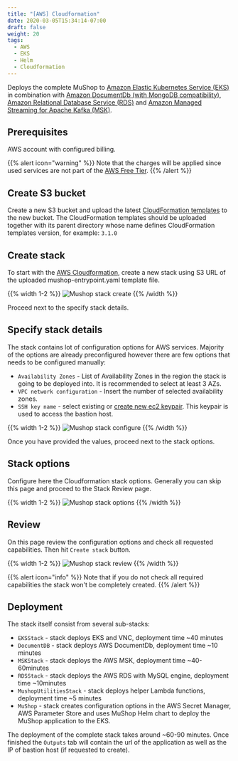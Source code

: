 ```yaml
---
title: "[AWS] Cloudformation"
date: 2020-03-05T15:34:14-07:00
draft: false
weight: 20
tags:
  - AWS
  - EKS
  - Helm
  - Cloudformation
---
```


Deploys the complete MuShop to [Amazon Elastic Kubernetes Service (EKS)](https://aws.amazon.com/eks/) in combination with [Amazon DocumentDb (with MongoDB compatibility)](https://aws.amazon.com/documentdb/), [Amazon Relational Database Service (RDS)](https://aws.amazon.com/rds/) and [Amazon Managed Streaming for Apache Kafka (MSK)](https://aws.amazon.com/msk/).

## Prerequisites

AWS account with configured billing. 

{{% alert icon="warning" %}}
Note that the charges will be applied since used services are not part of the [AWS Free Tier](https://aws.amazon.com/free/?all-free-tier.sort-by=item.additionalFields.SortRank&all-free-tier.sort-order=asc&awsf.Free%20Tier%20Types=*all&awsf.Free%20Tier%20Categories=*all). 
{{% /alert %}}

## Create S3 bucket
Create a new S3 bucket and upload the latest [CloudFormation templates](https://github.com/oracle-quickstart/oci-micronaut/releases/latest/download/mushop-aws-latest.zip) to the new bucket.
The CloudFormation templates should be uploaded together with its parent directory whose name defines CloudFormation templates version, for example: `3.1.0`

## Create stack
To start with the [AWS Cloudformation](https://aws.amazon.com/cloudformation/), create a new stack using S3 URL of the uploaded mushop-entrypoint.yaml template file. 
</br>

{{% width 1-2 %}}
![Mushop stack create](../images/aws/aws-stack-create.png)
{{% /width %}}

Proceed next to the specify stack details.

## Specify stack details

The stack contains lot of configuration options for AWS services. Majority of the options are already preconfigured however there are few options that needs to be configured manually:

- `Availability Zones` - List of Availability Zones in the region the stack is going to be deployed into. It is recommended to select at least 3 AZs.
- `VPC network configuration` - Insert the number of selected availability zones.
- `SSH key name` - select existing or [create new ec2 keypair](https://docs.aws.amazon.com/AWSEC2/latest/UserGuide/ec2-key-pairs.html#having-ec2-create-your-key-pair). This keypair is used to access the bastion host.

{{% width 1-2 %}}
![Mushop stack configure](../images/aws/aws-stack-mandatory.png)
{{% /width %}}

Once you have provided the values, proceed next to the stack options.

## Stack options

Configure here the Cloudformation stack options. Generally you can skip this page and proceed to the Stack Review page.

{{% width 1-2 %}}
![Mushop stack options](../images/aws/aws-stack-configure.png)
{{% /width %}}

## Review

On this page review the configuration options and check all requested capabilities. Then hit `Create stack` button.

{{% width 1-2 %}}
![Mushop stack review](../images/aws/aws-stack-review.png)
{{% /width %}}

{{% alert icon="info" %}}
Note that if you do not check all required capabilities the stack won't be completely created.
{{% /alert %}}

## Deployment

The stack itself consist from several sub-stacks:

- `EKSStack` - stack deploys EKS and VNC, deployment time ~40 minutes
- `DocumentDB` - stack deploys AWS DocumentDb, deployment time ~10 minutes
- `MSKStack` - stack deploys the AWS MSK, deployment time ~40-60minutes
- `RDSStack` - stack deploys the AWS RDS with MySQL engine, deployment time ~10minutes
- `MushopUtilitiesStack` - stack deploys helper Lambda functions, deployment time ~5 minutes
- `MuShop` - stack creates configuration options in the AWS Secret Manager, AWS Parameter Store and uses MuShop Helm chart to deploy the MuShop application to the EKS.

The deployment of the complete stack takes around ~60-90 minutes. Once finished the `Outputs` tab will contain the url of the application as well as the IP of bastion host (if requested to create).

